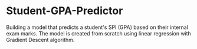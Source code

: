 # Student-GPA-Predictor
Building a model that predicts a student's SPI (GPA) based on their internal exam marks. The model is created from scratch using linear regression with Gradient Descent algorithm.
